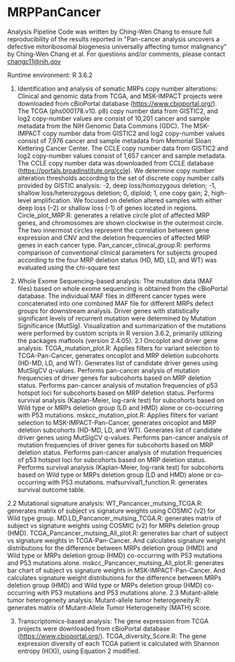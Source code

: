 # MRPPanCancer

Analysis Pipeline
Code was written by Ching-Wen Chang to ensure full reproducibility of the results reported in "Pan-cancer analysis uncovers a defective mitoribosomal biogenesis universally affecting tumor malignancy" by Ching-Wen Chang et al. 
For questions and/or comments, please contact changc11@nih.gov

Runtime environment: R 3.6.2

1. Identification and analysis of somatic MRPs copy number alterations: 
Clinical and genomic data from TCGA, and MSK-IMPACT projects were downloaded from cBioPortal database (https://www.cbioportal.org/). The TCGA (phs000178.v10. p8) copy number data from GISTIC2, and log2 copy-number values are consist of 10,201 cancer and sample metadata from the NIH Genomic Data Commons (GDC). The MSK-IMPACT copy number data from GISTIC2 and log2 copy-number values consist of 7,976 cancer and sample metadata from Memorial Sloan Kettering Cancer Center. The CCLE copy number data from GISTIC2 and log2 copy-number values consist of 1,657 cancer and sample metadata. The CCLE copy number data was downloaded from CCLE database (https://portals.broadinstitute.org/ccle).
We determine copy number alteration thresholds according to the set of discrete copy number calls provided by GISTIC analysis: -2, deep loss/homozygous deletion; -1, shallow loss/heterozygous deletion; 0, diploid; 1, one copy gain; 2, high-level amplification. We focused on deletion altered samples with either deep loss (–2) or shallow loss (-1) of genes located in regions.
	Circle_plot_MRP.R: generates a relative circle plot of affected MRP genes, and chromosomes are shown clockwise in the outermost circle. The two innermost circles represent the correlation between gene expression and CNV and the deletion frequencies of affected MRP genes in each cancer type.
	Pan_cancer_clinical_group.R: performs comparison of conventional clinical parameters for subjects grouped according to the four MRP deletion status (HD, MD, LD, and WT) was evaluated using the chi-square test

2. Whole Exome Sequencing-based analysis:
The mutation data (MAF files) based on whole exome sequencing is obtained from the cBioPortal database. The individual MAF files in different cancer types were concatenated into one combined MAF file for different MRPs defect groups for downstream analysis. Driver genes with statistically significant levels of recurrent mutation were determined by Mutation Significance (MutSig). Visualization and summarization of the mutations were performed by custom scripts in R version 3.6.2, primarily utilizing the packages maftools (version 2.4.05).
2.1 Oncoplot and driver gene analysis: 
	TCGA_mutation_plot.R: 
	Applies filters for variant selection to TCGA-Pan-Cancer, generates oncoplot and MRP deletion subcohorts (HD-MD, LD, and WT).
	Generates list of candidate driver genes using MutSigCV q-values.
	Performs pan-cancer analysis of mutation frequencies of driver genes for subcohorts based on MRP deletion status.
	Performs pan-cancer analysis of mutation frequencies of p53 hotspot loci for subcohorts based on MRP deletion status.
	Performs survival analysis (Kaplan-Meier, log-rank test) for subcohorts based on Wild type or MRPs deletion group (LD and HMD) alone or co-occurring with P53 mutations.
	mskcc_mutation_plot.R:
	Applies filters for variant selection to MSK-IMPACT-Pan-Cancer, generates oncoplot and MRP deletion subcohorts (HD-MD, LD, and WT).
	Generates list of candidate driver genes using MutSigCV q-values.
	Performs pan-cancer analysis of mutation frequencies of driver genes for subcohorts based on MRP deletion status.
	Performs pan-cancer analysis of mutation frequencies of p53 hotspot loci for subcohorts based on MRP deletion status.
	Performs survival analysis (Kaplan-Meier, log-rank test) for subcohorts based on Wild type or MRPs deletion group (LD and HMD) alone or co-occurring with P53 mutations.
	mafsurvival1_function.R: generates survival outcome table.

2.2 Mutational signature analysis:
	WT_Pancancer_mutsing_TCGA.R: generates matrix of subject vs signature weights using COSMIC (v2) for Wild type group.
	MD.LD_Pancancer_mutsing_TCGA.R: generates matrix of subject vs signature weights using COSMIC (v2) for MRPs deletion group (HMD).
	TCGA_Pancancer_mutsing_All_plot.R: generates bar chart of subject vs signature weights in TCGA-Pan-Cancer. And calculates signature weight distributions for
    the difference between MRPs deletion group (HMD) and Wild type or MRPs deletion group (HMD) co-occurring with P53 mutations and P53 mutations alone.
	mskcc_Pancancer_mutsing_All_plot.R: generates bar chart of subject vs signature weights in MSK-IMPACT-Pan-Cancer. And calculates signature weight
    distributions for the difference between MRPs deletion group (HMD) and Wild type or MRPs deletion group (HMD) co-occurring with P53 mutations and P53
    mutations alone.
2.3 Mutant-allele tumor heterogeneity analysis:
	Mutant-allele tumor heterogeneity.R: generates matrix of Mutant-Allele Tumor Heterogeneity (MATH) score.

3. Transcriptomics-based analysis:
The gene expression from TCGA projects were downloaded from cBioPortal database (https://www.cbioportal.org/).
	TCGA_diversity_Score.R: The gene expression diversity of each TCGA patient is calculated with Shannon entropy (H(X)), using Equation 2 modified.

